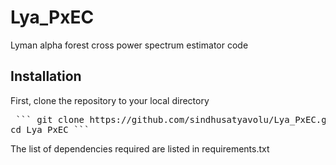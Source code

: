 # Lya_PxEC
Lyman alpha forest cross power spectrum estimator code 

## Installation

First, clone the repository to your local directory

<pre> ``` git clone https://github.com/sindhusatyavolu/Lya_PxEC.git 
cd Lya_PxEC ```</pre>

The list of dependencies required are listed in requirements.txt